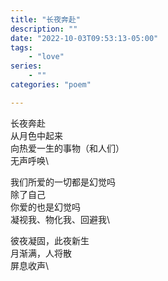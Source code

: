 ```yaml
---
title: "长夜奔赴"
description: ""
date: "2022-10-03T09:53:13-05:00"
tags: 
    - "love"
series: 
    - ""
categories: "poem"

---
```

长夜奔赴\
从月色中起来\
向热爱一生的事物（和人们）\
无声呼唤\

我们所爱的一切都是幻觉吗\
除了自己\
你爱的也是幻觉吗\
凝视我、物化我、回避我\

彼夜凝固，此夜新生\
月渐满，人将散\
屏息收声\
